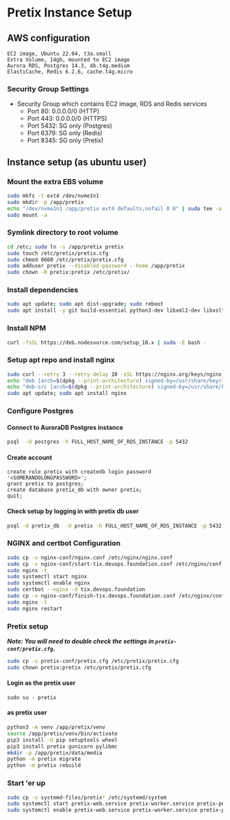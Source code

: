 # Pretix Instance Setup

## AWS configuration

```text
EC2 image, Ubuntu 22.04, t3a.small
Extra Volume, 14gb, mounted to EC2 image
Aurora RDS, Postgres 14.3, db.t4g.medium
ElastiCache, Redis 6.2.6, cache.t4g.micro
```

### Security Group Settings

- Security Group which contains EC2 image, RDS and Redis services
  - Port 80: 0.0.0.0/0 (HTTP)
  - Port 443: 0.0.0.0/0 (HTTPS)
  - Port 5432: SG only (Postgres)
  - Port 6379: SG only (Redis)
  - Port 8345: SG only (Pretix)

## Instance setup (as ubuntu user)

### Mount the extra EBS volume

```bash
sudo mkfs -t ext4 /dev/nvme1n1
sudo mkdir -p /app/pretix
echo "/dev/nvme1n1 /app/pretix ext4 defaults,nofail 0 0" | sudo tee -a /etc/fstab
sudo mount -a
```

### Symlink directory to root volume

```bash
cd /etc; sudo ln -s /app/pretix pretix
sudo touch /etc/pretix/pretix.cfg
sudo chmod 0600 /etc/pretix/pretix.cfg
sudo adduser pretix --disabled-password --home /app/pretix
sudo chown -R pretix:pretix /etc/pretix/
```

### Install dependencies

```bash
sudo apt update; sudo apt dist-upgrade; sudo reboot
sudo apt install -y git build-essential python3-dev libxml2-dev libxslt1-dev libffi-dev zlib1g-dev libssl-dev gettext libpq-dev libjpeg-dev libopenjp2-7-dev python3-virtualenv python3-pip postgresql-client python3.10-venv redis-tools python-is-python3 wget gnupg2 ca-certificates lsb-release ubuntu-keyring software-properties-common nodejs certbot python3-certbot-nginx
```

### Install NPM

```bash
curl -fsSL https://deb.nodesource.com/setup_18.x | sudo -E bash -
```

### Setup apt repo and install nginx

```bash
sudo curl --retry 3 --retry-delay 10 -sSL https://nginx.org/keys/nginx_signing.key | sudo gpg --dearmor --output /usr/share/keyrings/nginx-archive-keyring.gpg
echo "deb [arch=$(dpkg --print-architecture) signed-by=/usr/share/keyrings/nginx-archive-keyring.gpg] http://nginx.org/packages/mainline/ubuntu `lsb_release -cs` nginx" | sudo tee /etc/apt/sources.list.d/nginx-mainline.list
echo "deb-src [arch=$(dpkg --print-architecture) signed-by=/usr/share/keyrings/nginx-archive-keyring.gpg] http://nginx.org/packages/mainline/ubuntu `lsb_release -cs` nginx" | sudo tee -a /etc/apt/sources.list.d/nginx-mainline.list
sudo apt update; sudo apt install nginx
```

### Configure Postgres

#### Connect to AuroraDB Postgres instance

```bash
psql  -U postgres -h FULL_HOST_NAME_OF_RDS_INSTANCE -p 5432
```

#### Create account

```pgsql
create role pretix with createdb login password '<SOMERANDOLONGPASSWORD>';
grant pretix to postgres;
create database pretix_db with owner pretix;
quit;
```

#### Check setup by logging in with pretix db user

```bash
psql -d pretix_db  -U pretix -h FULL_HOST_NAME_OF_RDS_INSTANCE -p 5432
```

### NGINX and certbot Configuration

```bash
sudo cp -v nginx-conf/nginx.conf /etc/nginx/nginx.conf
sudo cp -v nginx-conf/start-tix.devops.foundation.conf /etc/nginx/conf.d/tix.devops.foundation.conf
sudo nginx -t
sudo systemctl start nginx
sudo systemctl enable nginx
sudo certbot --nginx -d tix.devops.foundation
sudo cp -v nginx-conf/finish-tix.devops.foundation.conf /etc/nginx/conf.d/tix.devops.foundation.conf
sudo nginx -t
sudo nginx restart
```

### Pretix setup

***Note: You will need to double check the settings in `pretix-conf/pretix.cfg`.***

```bash
sudo cp -v pretix-conf/pretix.cfg /etc/pretix/pretix.cfg
sudo chown pretix:pretix /etc/pretix/pretix.cfg
```

#### Login as the pretix user

`sudo su - pretix`

#### as pretix user

```bash
python3 -m venv /app/pretix/venv
source /app/pretix/venv/bin/activate
pip3 install -U pip setuptools wheel
pip3 install pretix gunicorn pylibmc
mkdir -p /app/pretix/data/media
python -m pretix migrate
python -m pretix rebuild
```

### Start 'er up

```bash
sudo cp -v systemd-files/pretix* /etc/systemd/system
sudo systemctl start pretix-web.service pretix-worker.service pretix-periodic.timer
sudo systemctl enable pretix-web.service pretix-worker.service pretix-periodic.timer
```
